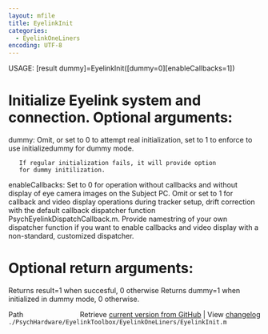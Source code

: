 ```yaml
---
layout: mfile
title: EyelinkInit
categories:
  - EyelinkOneLiners
encoding: UTF-8
---
```


USAGE: \[result dummy\]=EyelinkInit\(\[dummy=0\]\[enableCallbacks=1\]\)

# Initialize Eyelink system and connection. Optional arguments:

dummy: Omit, or set to 0 to attempt real initialization,
       set to 1 to enforce to use initializedummy for dummy mode.

       If regular initialization fails, it will provide option
       for dummy initilization.

enableCallbacks: Set to 0 for operation without callbacks and
                 without display of eye camera images on the Subject PC.
                 Omit or set to 1 for callback and video display operations
                 during tracker setup, drift correction with the default callback
                 dispatcher function PsychEyelinkDispatchCallback.m.
                 Provide namestring of your own dispatcher function if
                 you want to enable callbacks and video display with a
                 non-standard, customized dispatcher.

# Optional return arguments:

Returns result=1 when succesful, 0 otherwise
Returns dummy=1 when initialized in dummy mode, 0 otherwise.



<div class="code_header" style="text-align:right;">
  <span style="float:left;">Path&nbsp;&nbsp;</span> <span class="counter">Retrieve <a href=
  "https://raw.github.com/Psychtoolbox-3/Psychtoolbox-3/beta/./PsychHardware/EyelinkToolbox/EyelinkOneLiners/EyelinkInit.m">current version from GitHub</a> | View <a href=
  "https://github.com/Psychtoolbox-3/Psychtoolbox-3/commits/beta/./PsychHardware/EyelinkToolbox/EyelinkOneLiners/EyelinkInit.m">changelog</a></span>
</div>
<div class="code">
  <code>./PsychHardware/EyelinkToolbox/EyelinkOneLiners/EyelinkInit.m</code>
</div>
